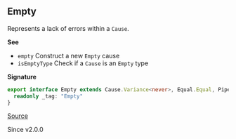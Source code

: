## Empty

Represents a lack of errors within a `Cause`.

**See**

- `empty` Construct a new `Empty` cause
- `isEmptyType` Check if a `Cause` is an `Empty` type

**Signature**

```ts
export interface Empty extends Cause.Variance<never>, Equal.Equal, Pipeable, Inspectable {
  readonly _tag: "Empty"
}
```

[Source](https://github.com/Effect-TS/effect/tree/main/packages/effect/src/Cause.ts#L454)

Since v2.0.0